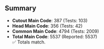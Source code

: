 ## Summary

- **Cutout Main Code**: 387 (Tests: 103)  
- **Head Main Code**: 356 (Tests: 42)  
- **Common Main Code**: 4794 (Tests: 2009)  
- **Total Main Code**: 5537 (Reported: 5537)  
✅ Totals match.
